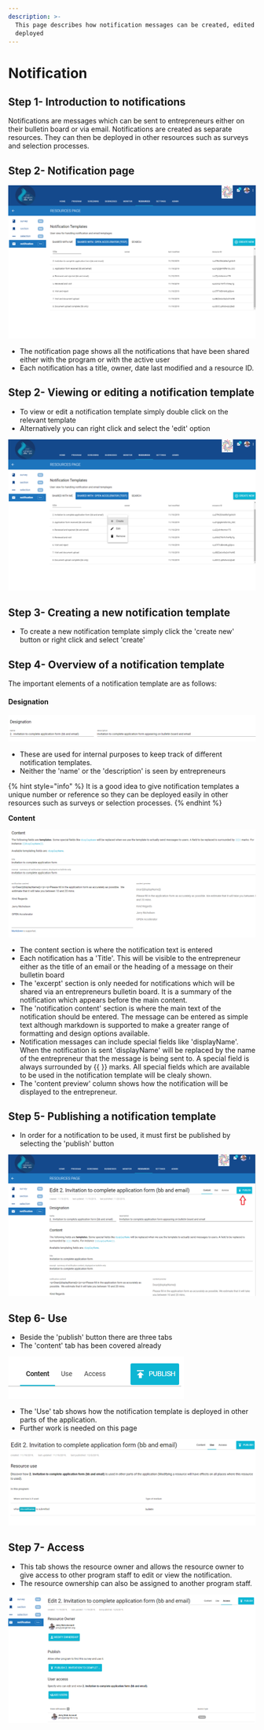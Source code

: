 ```yaml
---
description: >-
  This page describes how notification messages can be created, edited and
  deployed
---
```


# Notification

## Step 1- Introduction to notifications

Notifications are messages which can be sent to entrepreneurs either on their bulletin board or via email.  Notifications are created as separate resources.  They can then be deployed in other resources such as surveys and selection processes.

## Step 2-  Notification page  

![](../../../.gitbook/assets/image%20%2814%29.png)

* The notification page shows all the notifications that have been shared either with the program or with the active user
* Each notification has a title, owner, date last modified and a resource ID.

## Step 2- Viewing or editing a notification template

* To view or edit a notification template simply double click on the relevant template
* Alternatively you can right click and select the 'edit' option

![](../../../.gitbook/assets/image%20%28116%29.png)

## Step 3- Creating a new notification template

* To create a new notification template simply click the 'create new' button or right click and select 'create'

## Step 4- Overview of a notification template

The important elements of a notification template are as follows:

#### **Designation**

![](../../../.gitbook/assets/image%20%2882%29.png)

* These are used for internal purposes to keep track of different notification templates.  
* Neither the 'name' or the 'description' is seen by entrepreneurs

{% hint style="info" %}
It is a good idea to give notification templates a unique number or reference so they can be deployed easily in other resources such as surveys or selection processes.
{% endhint %}

**Content**

![](../../../.gitbook/assets/image%20%2844%29.png)

* The content section is where the notification text is entered
* Each notification has a 'Title'.  This will be visible to the entrepreneur either as the title of an email or the heading of a message on their bulletin board
* The 'excerpt' section is only needed for notifications which will be shared via an entrepreneurs bulletin board.  It is a summary of the notification which appears before the main content.
* The 'notification content' section is where the main text of the notification should be entered.   The message can be entered as simple text although markdown is supported to make a greater range of formatting and design options available.
* Notification messages can include special fields like 'displayName'.  When the notification is sent 'displayName' will be replaced by the name of the entrepreneur that the message is being sent to.  A special field is always surrounded by {{ }} marks.  All special fields which are available to be used in the notification template will be clealy shown.
* The 'content preview' column shows how the notification will be displayed to the entrepreneur. 

## Step 5- Publishing a notification template

* In order for a notification to be used, it must first be published by selecting the 'publish' button

![](../../../.gitbook/assets/image%20%2823%29.png)

## Step 6- Use 

* Beside the 'publish' button there are three tabs
* The 'content' tab has been covered already

![](../../../.gitbook/assets/image%20%2899%29.png)

* The 'Use' tab shows how the notification template is deployed in other parts of the application.  
* Further work is needed on this page

![](../../../.gitbook/assets/image%20%28149%29.png)

## Step 7- Access

* This tab shows the resource owner and allows the resource owner to give access to other program staff to edit or view the notification.
* The resource ownership can also be assigned to another program staff.

![](../../../.gitbook/assets/image%20%2863%29.png)

